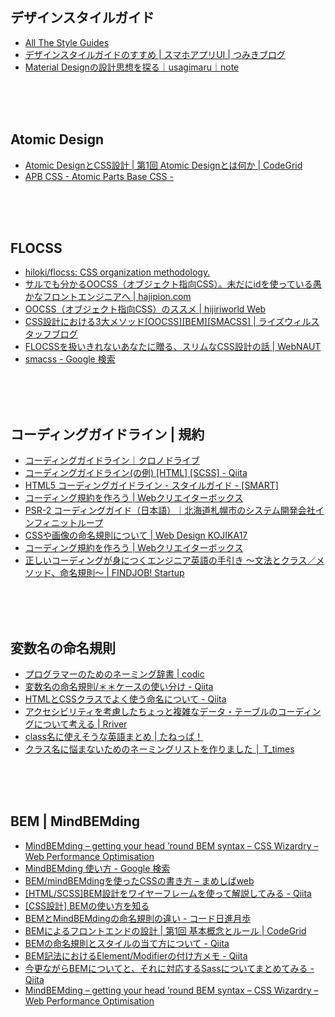 ## デザインスタイルガイド

* [All The Style Guides](https://allthestyleguides.tumblr.com/)
* [デザインスタイルガイドのすすめ | スマホアプリUI | つみきブログ](https://blog.tsumikiinc.com/article/20160330_post-3.html)
* [Material Designの設計思想を探る｜usagimaru｜note](https://note.com/usagimaruma/n/nb22f1bbca4c8)

<br><br><br>







## Atomic Design

* [Atomic DesignとCSS設計 | 第1回 Atomic Designとは何か | CodeGrid](https://www.codegrid.net/articles/2017-atomic-design-1)
* [APB CSS - Atomic Parts Base CSS -](http://apbcss.com/)

<br><br><br>







## FLOCSS

* [hiloki/flocss: CSS organization methodology.](https://github.com/hiloki/flocss)
* [サルでも分かるOOCSS（オブジェクト指向CSS）。未だにidを使っている愚かなフロントエンジニアへ | hajipion.com](https://hajipion.com/1879.html)
* [OOCSS（オブジェクト指向CSS）のススメ | hijiriworld Web](https://hijiriworld.com/web/oocss/)
* [CSS設計における3大メソッド[OOCSS][BEM][SMACSS] | ライズウィルスタッフブログ](https://www.risewill.co.jp/blog/archives/5652)
* [FLOCSSを扱いきれないあなたに贈る、スリムなCSS設計の話 | WebNAUT](https://webnaut.jp/technology/20170407-2421/)
* [smacss - Google 検索](https://www.google.co.jp/search?ei=CTEUW7_VKIfL0gT8z7WoBA&q=smacss&oq=smac&gs_l=psy-ab.3.0.0i67k1j0l5j0i4k1j0.315023.317708.0.318424.6.6.0.0.0.0.228.593.4j0j1.6.0....0...1c.1j4.64.psy-ab..0.5.590.0..0i131k1.73.RolJ4AzAwhs)

<br><br><br>














## コーディングガイドライン | 規約

* [コーディングガイドライン｜クロノドライブ](http://html-coding.co.jp/annex/guideline/guideline.php)
* [コーディングガイドライン(の例) [HTML] [SCSS] - Qiita](https://qiita.com/skwbr/items/c64ba8c81b7dd064ec43)
* [HTML5 コーディングガイドライン - スタイルガイド - [SMART]](https://rfs.jp/sb/html-css/html-css-guide/html5_guidelines.html)
* [コーディング規約を作ろう | Webクリエイターボックス](https://www.webcreatorbox.com/webinfo/coding-guideline)
* [PSR-2 コーディングガイド（日本語）｜北海道札幌市のシステム開発会社インフィニットループ](http://www.infiniteloop.co.jp/docs/psr/psr-2-coding-style-guide.html)
* [CSSや画像の命名規則について | Web Design KOJIKA17](https://kojika17.com/2012/02/naming.html)
* [コーディング規約を作ろう | Webクリエイターボックス](https://www.webcreatorbox.com/webinfo/coding-guideline)
* [正しいコーディングが身につくエンジニア英語の手引き 〜文法とクラス／メソッド、命名規則〜 | FINDJOB! Startup](https://www.find-job.net/startup/english-for-engineers-naming-conventions)

<br><br><br>









## 変数名の命名規則

* [プログラマーのためのネーミング辞書 | codic](https://codic.jp/)
* [変数名の命名規則/＊＊ケースの使い分け - Qiita](https://qiita.com/am_nimitz3/items/7b01af53751dba5d8fb1)
* [HTMLとCSSクラスでよく使う命名について - Qiita](https://qiita.com/pugiemonn/items/eaa597b79fe59a1f1506)
* [アクセシビリティを考慮したちょっと複雑なデータ・テーブルのコーディングについて考える | Rriver](https://parashuto.com/rriver/development/coding-accessible-data-tables-complex)
* [class名に使えそうな英語まとめ | たねっぱ！](https://taneppa.net/class_name_english/)
* [クラス名に悩まないためのネーミングリストを作りました │ T_times](https://tatsumushi.work/?p=902)

<br><br><br>











## BEM | MindBEMding

* [MindBEMding – getting your head ’round BEM syntax – CSS Wizardry – Web Performance Optimisation](https://csswizardry.com/2013/01/mindbemding-getting-your-head-round-bem-syntax/)
* [MindBEMding 使い方 - Google 検索](https://www.google.co.jp/search?q=MindBEMding+%E4%BD%BF%E3%81%84%E6%96%B9&ie=utf-8&oe=utf-8&hl=ja)
* [BEM/mindBEMdingを使ったCSSの書き方 – まめしばweb](https://mameshibaweb.com/bem/)
* [[HTML/SCSS]BEM設計をワイヤーフレームを使って解説してみる - Qiita](https://qiita.com/mame_hashbill/items/c5b09461d7acfce047fa)
* [[CSS設計] BEMの使い方を知る](https://b.0218.jp/20191002235110.html)
* [BEMとMindBEMdingの命名規則の違い - コード日進月歩](https://shinkufencer.hateblo.jp/entry/2018/11/05/184131)
* [BEMによるフロントエンドの設計 | 第1回 基本概念とルール | CodeGrid](https://www.codegrid.net/articles/bem-basic-1)
* [BEMの命名規則とスタイルの当て方について - Qiita](https://qiita.com/jiroor/items/17c994bd3b18c83d746d)
* [BEM記法におけるElement/Modifierの付け方メモ - Qiita](https://qiita.com/usagi-f/items/b4e56e765384c49d5d04)
* [今更ながらBEMについてと、それに対応するSassについてまとめてみる - Qiita](https://qiita.com/2x2no/items/eb029755bfd7360e7b2a)
* [MindBEMding – getting your head ’round BEM syntax – CSS Wizardry – Web Performance Optimisation](https://csswizardry.com/2013/01/mindbemding-getting-your-head-round-bem-syntax/)
